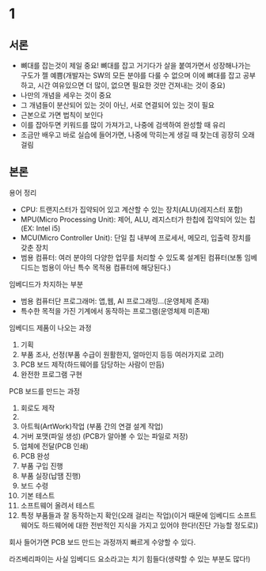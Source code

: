 # 1

## 서론

<ul>
    <li> 뼈대를 잡는것이 제일 중요! 뼈대를 잡고 거기다가 살을 붙여가면서 성장해나가는 구도가 젤 예쁨(개발자는 SW의 모든 분야를 다룰 수 없으며 이에 뼈대를 잡고 공부하고, 시간 여유있으면 더 많이, 없으면 필요한 것만 건져내는 것이 중요)</li>
    <li> 나만의 개념을 세우는 것이 중요</li>
    <li> 그 개념들이 분산되어 있는 것이 아닌, 서로 연결되어 있는 것이 필요</li>
    <li> 근본으로 가면 법칙이 보인다</li>
    <li> 이를 잡아두면 키워드를 많이 가져가고, 나중에 검색하여 완성할 때 유리</li>
    <li> 조금만 배우고 바로 실습에 들어가면, 나중에 막히는게 생길 때 찾는데 굉장히 오래 걸림</li>
</ul>

## 본론

<p> 용어 정리 </p>
<ul>
    <li> CPU: 트랜지스터가 집약되어 있고 계산할 수 있는 장치(ALU)(레지스터 포함)</li>
    <li> MPU(Micro Processing Unit): 제어, ALU, 레지스터가 한칩에 집약되어 있는 칩(EX: Intel i5)</li>
    <li> MCU(Micro Controller Unit): 단일 칩 내부에 프로세서, 메모리, 입출력 장치를 갖춘 장치</li>
    <li> 범용 컴퓨터: 여러 분야의 다양한 업무를 처리할 수 있도록 설계된 컴퓨터(보통 임베디드는 범용이 아닌 특수 목적용 컴퓨터에 해당된다.)</li>
</ul>

<p> 임베디드가 차지하는 부분 </p>
<ul>
    <li> 범용 컴퓨터단 프로그래머: 앱,웹, AI 프로그래밍...(운영체제 존재)</li>
    <li> 특수한 목적을 가진 기계에서 동작하는 프로그램(운영체제 미존재)</li>
</ul>

<p> 임베디드 제품이 나오는 과정 </p>
<ol>
    <li>기획</li>
    <li>부품 조사, 선정(부품 수급이 원활한지, 얼마인지 등등 여러가지로 고려)</li>
    <li>PCB 보드 제작(하드웨어를 담당하는 사람이 만듬)</li>
    <li>완전한 프로그램 구현</li>
</ol>

<p> PCB 보드를 만드는 과정 </p>
<ol>
    <li>회로도 제작<li>
    <li>아트웍(ArtWork)작업 (부품 간의 연결 설계 작업)</li>
    <li>거버 포맷(파일 생성) (PCB가 알아볼 수 있는 파일로 저장)</li>
    <li>업체에 전달(PCB 인쇄)</li>
    <li>PCB 완성</li>
    <li>부품 구입 진행</li>
    <li>부품 실장(납땜 진행)</li>
    <li>보드 수령</li>
    <li>기본 테스트</li>
    <li>소프트웨어 올려서 테스트</li>
    <li>특정 부품들과 잘 동작하는지 확인(오래 걸리는 작업)(이거 때문에 임베디드 소프트웨어도 하드웨어에 대한 전반적인 지식을 가지고 있어야 한다!(진단 가능할 정도로))</li>
</ol>

<p>회사 들어가면 PCB 보드 만드는 과정까지 빠르게 수양할 수 있다.</p>
<p>라즈베리파이는 사실 임베디드 요소라고는 치기 힘들다(생략할 수 있는 부분도 많다!)</p>



